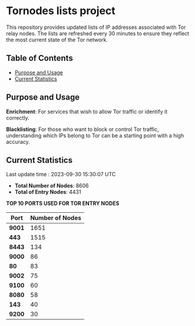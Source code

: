 # Tornodes lists project

This repository provides updated lists of IP addresses associated with Tor relay nodes. The lists are refreshed every 30 minutes to ensure they reflect the most current state of the Tor network.

## Table of Contents

- [Purpose and Usage](#purpose-and-usage)
- [Current Statistics](#current-statistics)


## Purpose and Usage

**Enrichment**: For services that wish to allow Tor traffic or identify it correctly.

**Blacklisting**: For those who want to block or control Tor traffic, understanding which IPs belong to Tor can be a starting point with a high accuracy.

## Current Statistics

Last update time : 2023-09-30 15:30:07 UTC

- **Total Number of Nodes**: 8606
- **Total of Entry Nodes**: 4431

**TOP 10 PORTS USED FOR TOR ENTRY NODES**

| **Port** | **Number of Nodes** |
|------|-----------------|
| **9001**   | 1651  |
| **443**   | 1515  |
| **8443**   | 134  |
| **9000**   | 86  |
| **80**   | 83  |
| **9002**   | 75  |
| **9100**   | 60  |
| **8080**   | 58  |
| **143**   | 40  |
| **9200**   | 30  |

